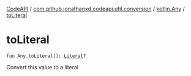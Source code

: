 [CodeAPI](../../index.md) / [com.github.jonathanxd.codeapi.util.conversion](../index.md) / [kotlin.Any](index.md) / [toLiteral](.)

# toLiteral

`fun Any.toLiteral(): `[`Literal`](../../com.github.jonathanxd.codeapi.literal/-literal/index.md)`?`

Convert this value to a literal

